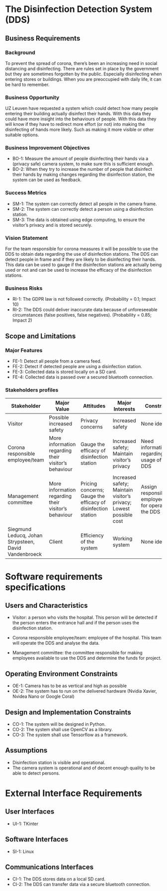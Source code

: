 # The Disinfection Detection System (DDS)
## Business Requirements
### Background

To prevent the spread of corona, there’s been an increasing need in social distancing and disinfecting. There are rules set in place by the government but they are sometimes forgotten by the public. Especially disinfecting when entering stores or buildings. When you are preoccupied with daily life, it can be hard to remember.

### Business Opportunity

UZ Leuven have requested a system which could detect how many people entering their building actually disinfect their hands. With this data they could have more insight into the behaviours of people. With this data they will know if they have to redirect more effort (or not) into making the disinfecting of hands more likely. Such as making it more visible or other suitable options.

###	Business Improvement Objectives

- BO-1: Measure the amount of people disinfecting their hands via a (privacy safe) camera system, to make sure this is sufficient enough.
- BO-2: When they try to increase the number of people that disinfect their hands by making changes regarding the disinfection station, the system can be used as feedback. 

### Success Metrics

- SM-1: The system can correctly detect all people in the camera frame.
- SM-2: The system can correctly detect a person using a disinfection station.
- SM-3: The data is obtained using edge computing, to ensure the visitor’s privacy and is stored securely.

### Vision Statement

For the team responsible for corona measures it will be possible to use the DDS to obtain data regarding the use of disinfection stations. The DDS can detect people in frame and if they are likely to be disinfecting their hands. This data can be used to gauge if the disinfection stations are actually being used or not and can be used to increase the efficacy of the disinfection stations.

### Business Risks
- RI-1:	The GDPR law is not followed correctly. (Probability = 0.1; Impact 10)
- RI-2:	The DDS could deliver inaccurate data because of unforeseeable circumstances (false positives, false negatives). (Probability = 0.85; Impact 2)

## Scope and Limitations
### Major Features
- FE-1:	Detect all people from a camera feed.
- FE-2:	Detect if detected people are using a disinfection station.
- FE-3:	Collected data is stored locally on a SD card.
- FE-4:	Collected data is passed over a secured bluetooth connection.

### Stakeholders profiles
| Stakeholder  | Major Value  |  Attitudes | Major Interests  | Constraints  |
|---|---|---|---|---|
|  Visitor | Possible increased safety  | Privacy concerns  | Increased safety  | None identified  |
| Corona responsible employee/team  |  More information regarding their visitor’s behaviour | Gauge the efficacy of disinfection station  | Increased safety; Maintain visitor’s privacy  | Need information regarding the usage of the DDS  |
| Management committee  | More information regarding their visitor’s behaviour  |  Pricing concerns; Gauge the efficacy of disinfection station |  Increased safety; Maintain visitor’s privacy; Lowest possible cost | Assign responsible employee/team for operating the DDS  |
| Siegmund Leducq, Johan Strypsteen, David Vandenbroeck  |  Client |  Efficiency of the system |  Working system | None identified  |

# Software requirements specifications
## Users and Characteristics

- Visitor: a person who visits the hospital. This person will be detected if the person enters the entrance hall and if the person uses the disinfection station.

- Corona responsible employee/team: employee of the hospital. This team will operate the DDS and analyse the data.

- Management committee: the committee responsible for making employees available to use the DDS and determine the funds for project.

## Operating Environment Constraints

- OE-1:	Camera has to be as vertical and high as possible
- OE-2: The system has to run on the delivered hardware (Nvidia Xavier, Nvidea Nano or Google Coral)

## Design and Implementation Constraints

- CO-1:	The system will be designed in Python.
- CO-2:	The system shall use OpenCV as a library.
- CO-3:	The system shall use Tensorflow as a framework.

## Assumptions 

- Disinfection station is visible and operational.
- The camera system is operational and of decent enough quality to be able to detect persons.

# External Interface Requirements
## User Interfaces

- UI-1:	TKinter	

##	 Software Interfaces

- SI-1:	Linux

## Communications Interfaces

- CI-1: The DDS stores data on a local SD card.
- CI-2: The DDS can transfer data via a secure bluetooth connection.
